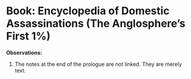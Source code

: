 # Book: Encyclopedia of Domestic Assassinations (The Anglosphere’s First 1%)

**Observations:**
1. The notes at the end of the prologue are not linked. They are merely text.

